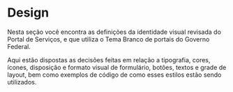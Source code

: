 # Design

Nesta seção você encontra as definições da identidade visual revisada do Portal de Serviços, e que utiliza o Tema Branco de portais do Governo Federal. 

Aqui estão dispostas as decisões feitas em relação a tipografia, cores, ícones, disposição e formato visual de formulário, botões, textos e grade de layout, bem como exemplos de código de como esses estilos estão sendo utilizados.